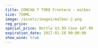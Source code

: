 ```yaml
---
title: CONCHA Y TORO Frontera - malbec
size: 750ML
image: /assets/images/malbec-2.png
reg_price:
special_price: Bottle $3.99 Case $47.99
expiration_date: 2017-01-18 00:00:00
show_wine: true
---
```



